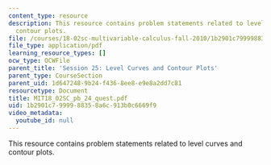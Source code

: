 ```yaml
---
content_type: resource
description: This resource contains problem statements related to level curves and
  contour plots.
file: /courses/18-02sc-multivariable-calculus-fall-2010/1b2901c7999988358a6c913b0c6669f9_MIT18_02SC_pb_24_quest.pdf
file_type: application/pdf
learning_resource_types: []
ocw_type: OCWFile
parent_title: 'Session 25: Level Curves and Contour Plots'
parent_type: CourseSection
parent_uid: 1d647248-9b24-f436-8ee8-e9e8a2dd7c81
resourcetype: Document
title: MIT18_02SC_pb_24_quest.pdf
uid: 1b2901c7-9999-8835-8a6c-913b0c6669f9
video_metadata:
  youtube_id: null
---
```

This resource contains problem statements related to level curves and contour plots.

